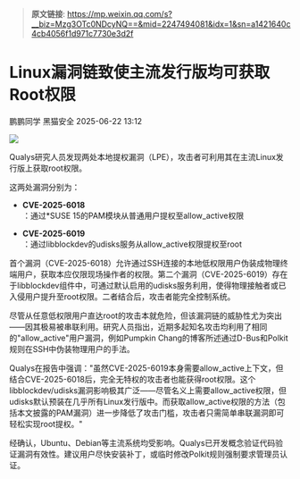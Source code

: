 > **原文链接**: https://mp.weixin.qq.com/s?__biz=Mzg3OTc0NDcyNQ==&mid=2247494081&idx=1&sn=a1421640c4cb4056f1d971c7730e3d2f

#  Linux漏洞链致使主流发行版均可获取Root权限  
鹏鹏同学  黑猫安全   2025-06-22 13:12  
  
![](https://mmbiz.qpic.cn/sz_mmbiz_png/8dBEfDPEceic81h17jrkaSFBrlKsvQFswmELZniaESiacGGFMic4y2HBNBtUprCdt5dicgI0vaYHYkZW4yXMlhJBIIg/640?wx_fmt=png&from=appmsg "")  
  
Qualys研究人员发现两处本地提权漏洞（LPE），攻击者可利用其在主流Linux发行版上获取root权限。  
  
这两处漏洞分别为：  
- **CVE-2025-6018**  
：通过*SUSE 15的PAM模块从普通用户提权至allow_active权限  
  
- **CVE-2025-6019**  
：通过libblockdev的udisks服务从allow_active权限提权至root  
  
首个漏洞（CVE-2025-6018）允许通过SSH连接的本地低权限用户伪装成物理终端用户，获取本应仅限现场操作者的权限。第二个漏洞（CVE-2025-6019）存在于libblockdev组件中，可通过默认启用的udisks服务利用，使得物理接触者或已入侵用户提升至root权限。二者结合后，攻击者能完全控制系统。  
  
尽管从任意低权限用户直达root的攻击本就危险，但该漏洞链的威胁性尤为突出——因其极易被串联利用。研究人员指出，近期多起知名攻击均利用了相同的"allow_active"用户漏洞，例如Pumpkin Chang的博客所述通过D-Bus和Polkit规则在SSH中伪装物理用户的手法。  
  
Qualys在报告中强调："虽然CVE-2025-6019本身需要allow_active上下文，但结合CVE-2025-6018后，完全无特权的攻击者也能获得root权限。这个libblockdev/udisks漏洞影响极其广泛——尽管名义上需要allow_active权限，但udisks默认预装在几乎所有Linux发行版中。而获取allow_active权限的方法（包括本文披露的PAM漏洞）进一步降低了攻击门槛，攻击者只需简单串联漏洞即可轻松实现root提权。"  
  
经确认，Ubuntu、Debian等主流系统均受影响。Qualys已开发概念验证代码验证漏洞有效性。建议用户尽快安装补丁，或临时修改Polkit规则强制要求管理员认证。  
  
  
